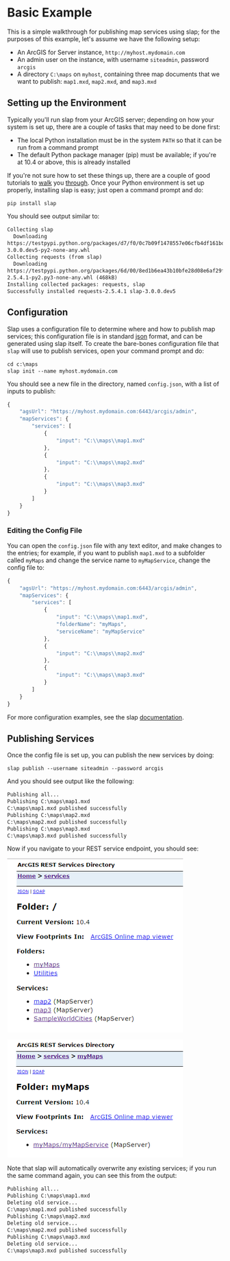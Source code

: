 # Basic Example

This is a simple walkthrough for publishing map services using slap; for the purposes of this example, let's assume we have the following setup:

* An ArcGIS for Server instance, `http://myhost.mydomain.com`
* An admin user on the instance, with username `siteadmin`, password `arcgis`
* A directory `C:\maps` on `myhost`, containing three map documents that we want to publish: `map1.mxd`, `map2.mxd`, and `map3.mxd`

## Setting up the Environment
Typically you'll run slap from your ArcGIS server; depending on how your system is set up, there are a couple of tasks that may need to be done first:

* The local Python installation must be in the system `PATH` so that it can be run from a command prompt
* The default Python package manager (pip) must be available; if you're at 10.4 or above, this is already installed

If you're not sure how to set these things up, there are a couple of good tutorials to [walk](https://pythongisandstuff.wordpress.com/2013/07/10/locating-python-adding-to-path-and-accessing-arcpy/) you [through](https://pip.pypa.io/en/stable/installing/#do-i-need-to-install-pip).  Once your Python environment is set up properly, installing slap is easy; just open a command prompt and do:

```shell
pip install slap
```

You should see output similar to:

```shell
Collecting slap
  Downloading https://testpypi.python.org/packages/d7/f0/0c7b09f1478557e06cfb4df161bde790c9974ee56122127389a9704663be/slap-3.0.0.dev5-py2-none-any.whl
Collecting requests (from slap)
  Downloading https://testpypi.python.org/packages/6d/00/8ed1b6ea43b10bfe28d08e6af29fd6aa5d8dab5e45ead9394a6268a2d2ec/requests-2.5.4.1-py2.py3-none-any.whl (468kB)
Installing collected packages: requests, slap
Successfully installed requests-2.5.4.1 slap-3.0.0.dev5
```

## Configuration 
Slap uses a configuration file to determine where and how to publish map services; this configuration file is in standard [json](https://www.copterlabs.com/json-what-it-is-how-it-works-how-to-use-it/) format, and can be generated using slap itself.  To create the bare-bones configuration file that `slap` will use to publish services, open your command prompt and do:

```shell
cd c:\maps
slap init --name myhost.mydomain.com
```

You should see a new file in the directory, named `config.json`, with a list of inputs to publish:

```javascript
{                                                   
    "agsUrl": "https://myhost.mydomain.com:6443/arcgis/admin", 
    "mapServices": {                                
        "services": [                               
            {                                       
                "input": "C:\\maps\\map1.mxd"       
            },                                      
            {                                       
                "input": "C:\\maps\\map2.mxd"       
            },                                      
            {                                       
                "input": "C:\\maps\\map3.mxd"       
            }                                       
        ]                                           
    }                                               
}                                                   
```

### Editing the Config File
You can open the `config.json` file with any text editor, and make changes to the entries; for example, if you want to publish `map1.mxd` to a subfolder called `myMaps` and change the service name to `myMapService`, change the config file to:

```javascript
{                                                   
    "agsUrl": "https://myhost.mydomain.com:6443/arcgis/admin", 
    "mapServices": {                                
        "services": [                               
            {                                       
                "input": "C:\\maps\\map1.mxd",
                "folderName": "myMaps",
                "serviceName": "myMapService"
            },                                      
            {                                       
                "input": "C:\\maps\\map2.mxd"       
            },                                      
            {                                       
                "input": "C:\\maps\\map3.mxd"       
            }                                       
        ]                                           
    }                                               
}                                                   
```

For more configuration examples, see the slap [documentation](https://github.com/gisinc/slap#config-files).

## Publishing Services
Once the config file is set up, you can publish the new services by doing:


```shell
slap publish --username siteadmin --password arcgis
```

And you should see output like the following:

```shell
Publishing all...
Publishing C:\maps\map1.mxd
C:\maps\map1.mxd published successfully
Publishing C:\maps\map2.mxd
C:\maps\map2.mxd published successfully
Publishing C:\maps\map3.mxd
C:\maps\map3.mxd published successfully
```

Now if you navigate to your REST service endpoint, you should see:

![slap1](images/slap1.png)

![slap2](images/slap2.png)

Note that slap will automatically overwrite any existing services; if you run the same command again, you can see this from the output:

```shell
Publishing all...
Publishing C:\maps\map1.mxd
Deleting old service...
C:\maps\map1.mxd published successfully
Publishing C:\maps\map2.mxd
Deleting old service...
C:\maps\map2.mxd published successfully
Publishing C:\maps\map3.mxd
Deleting old service...
C:\maps\map3.mxd published successfully
```